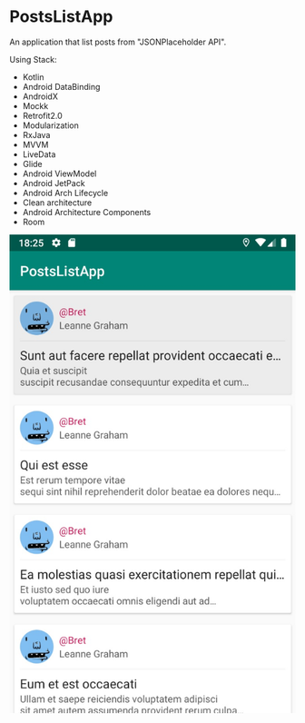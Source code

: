 # PostsListApp

An application that list posts from "JSONPlaceholder API".

Using Stack:

- Kotlin
- Android DataBinding
- AndroidX
- Mockk
- Retrofit2.0
- Modularization
- RxJava
- MVVM
- LiveData
- Glide
- Android ViewModel
- Android JetPack
- Android Arch Lifecycle
- Clean architecture
- Android Architecture Components
- Room


![alt text](https://github.com/samuel8mille/posts-list-app/blob/master/app/screenshot.jpg)
